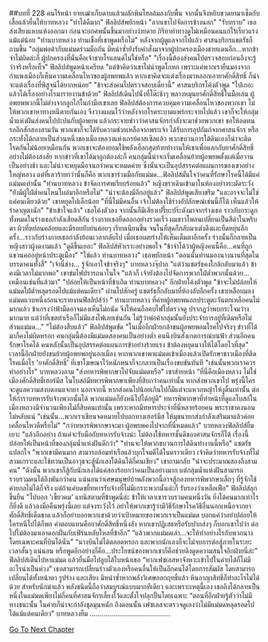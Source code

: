 ##บทที่ 228 คนไร้หน้า
ยายเฒ่าเก็บดาบแล้วผลักพินโฮลล้มลงกับพื้น จากนั้นจึงหยิบขวดยามาเช็ดกับเสื้อแล้วยื่นให้บาทหลวง
"ทำได้ดีมาก" ฟิลลิปส์พยักหน้า "ลากเขาไปจัดการข้างนอก"
"รับทราบ" เธอส่งเสียงแหบแห้งออกมา ก่อนจะยกศพนั้นขึ้นมาอย่างง่ายดาย กิริยาท่าทางดูไม่เหมือนคนแก่ไร้เรี่ยวแรงแม้แต่น้อย
"ท่านบาทหลวง ท่านเชื่อที่เขาพูดหรือไม่" หลังจากผู้ดูแลจากไปแล้ว ศาสนบริกรแชตรัธก็ถามขึ้น "กลุ่มพ่อค้ากับแม่มดร่วมมือกัน มิหนำซ้ำยังรับคำสั่งมาจากผู้ปกครองเมืองชายแดนอีก...หากข้าจำไม่ผิดล่ะก็ ผู้ปกครองที่นั่นคือเจ้าชายโรแลนด์ไม่ใช่หรือ"
"เรื่องนี้ต้องส่งคนไปตรวจสอบก่อนถึงจะรู้ว่าจริงหรือเท็จ" ฟิลลิปส์พูดหน้าเครียด "แต่ข้าคิดว่าเขาไม่น่าพูดโกหก เพราะแค่พวกเรายืนมองจากกำแพงเมืองก็เห็นความเคลื่อนไหวของผู้อพยพแล้ว หากเขาคิดจะแต่งเรื่องมาหลอกเอายาศักดิ์สิทธิ์ ก็น่าจะแต่งเรื่องที่พิสูจน์ได้ยากหน่อย"
"ข้าจะส่งคนไปตรวจสอบเดี๋ยวนี้" ศาสนบริกรโค้งตัวพูด
"ไปเถอะ แล้วได้เรื่องอย่างไรมารายงานข้าด้วย"
ฟิลลิปส์เดินไปนั่งที่โต๊ะช้าๆ พลางหมุนยาศักดิ์สิทธิ์ในมือเล่น ผู้อพยพพวกนี้ไม่ต่างจากลูกไก่ในกำมือเขาเลย ฟิลลิปส์ต้องการควบคุมความเคลื่อนไหวของพวกเขา ไม่ให้พวกเขาหาทางหนีตายกันเอง จึงวางแผนไว้ว่าหลังจากโรคระบาดแพร่กระจายไปแล้ว เขาก็จะให้กลุ่มน้ำแห่งฝันส่งคนไปปะปนกับผู้อพยพ แล้วกระจายข่าวว่าศาสนจักรกำลังจะมาช่วยพวกเขา ขอให้อดทนรออีกสักสองสามวัน พวกเขาก็จะได้รับความช่วยเหลือจากพระเจ้า ได้รับการอุปถัมภ์จากศาสนจักร หรือกระทั่งได้กลายเป็นส่วนหนึ่งของเมืองหลวงแห่งเกรย์คาสเซิลแล้ว พวกขบวนการใต้ดินเองก็น่าจะติดโรคกันไม่น้อยเหมือนกัน พวกเขาจะต้องยอมใช้พลังเฮือกสุดท้ายทำงานให้เขาเพื่อแลกกับยาศักดิ์สิทธิ์อย่างไม่ต้องสงสัย
หากข่าวที่เขาได้มาถูกต้องล่ะก็ คนกลุ่มนี้น่าจะเริ่มเคลื่อนย้ายผู้อพยพตั้งแต่เมื่อวานเป็นอย่างช้า และไม่น่าจะหยุดมือจนกว่าคนจะหมดค่าย ซึ่งนั่นจะเป็นอุปสรรคต่อแผนการของเขาอย่างใหญ่หลวง แต่ที่เลวร้ายกว่านั้นก็คือ พวกเขาร่วมมือกับแม่มด...ฟิลลิปส์มั่นใจว่าคนที่รักษาโรคนี้ได้มีแค่แม่มดเท่านั้น
"ท่านบาทหลวง ข้าจัดการศพเรียบร้อยแล้ว" หญิงชราเดินเข้ามาในห้องอย่างระมัดระวัง "ยังมีผู้ใฝ่ต่ำคนไหนโผล่มาอีกหรือไม่"
"น่าจะต้องมีอีกอยู่แล้ว" ฟิลลิปส์พูดเสียงขรึม "และอาจจะไม่ใช่แค่คนเดียวด้วย" เขาหยุดไปเล็กน้อย "ที่นี่ไม่มีคนอื่น เจ้าไม่ต้องใช้ร่างอัปลักษณ์เช่นนี้ก็ได้ เห็นแล้วให้รำคาญตานัก"
"ข้าเข้าใจแล้ว"
เธอโค้งตัวลง จากนั้นก็มีเสียงเปรี๊ยะปร๊ะดังมาจากร่างเธอ ราวกับกระดูกทั้งหมดในร่างเธอกำลังเสียดสีกัน ร่างกายเธอยืดออกอย่างรวดเร็ว ผมขาวโพลนเปลี่ยนเป็นสีดำในพริบตา ผิวที่หย่อนคล้อยและมีรอยยับย่นค่อยๆ เรียบเนียนขึ้น จนในที่สุดก็กลับมาเต่งตึงและยืดหยุ่นอีกครั้ง...ราวกับร่างกายเธอกำลังย้อนเวลากลับไป เมื่อเธอเผยร่างให้เห็นเต็มตาอีกครั้ง ร่างนั้นก็กลายเป็นหญิงสาวผู้งดงามแล้ว
"ดูดีขึ้นเยอะ" ฟิลลิปส์หัวเราะอย่างพอใจ "ข้าจำได้ว่าผู้หญิงคนนี้คือ...คนที่ถูกแขวนคออยู่หน้าประตูเมือง"
"ใช่แล้ว ท่านบาทหลวง" เธอพยักหน้า "ตอนนั้นท่านมองนางนานที่สุดในบรรดาคนทั้งสี่"
"เจ้านี่ช่าง... รู้จักเอาใจข้าจริงๆ" บาทหลวงจุ๊ปาก "แต่ว่าแชตรัธคงใกล้กลับมาแล้ว ข้าคงมีเวลาไม่มากพอ" เขาข่มไฟปรารถนาในใจ "แล้วก็ เจ้ายังต้องไปจัดการพวกใฝ่ต่ำพวกนั้นด้วย... เหมือนเช่นที่แล้วมา"
"ปล่อยให้เป็นหน้าที่ข้าเถิด ท่านบาทหลวง" อีกฝ่ายโค้งตัวพูด "ข้าจะไม่ปล่อยให้แม่มดใฝ่ต่ำหลุดรอดไปแม้แต่คนเดียว"
ผ่านไปสักครู่ แชตรัธก็กลับมาที่ห้องลับอีกครั้ง เขาเหลือบมองแม่มดแวบหนึ่งก่อนจะรายงานฟิลลิปส์ว่า " ท่านบาทหลวง ที่ค่ายผู้อพยพนอกประตูตะวันตกเหลือคนไม่มากแล้ว ข้าเกรงว่าฟ้ามืดอาจมองเห็นไม่ถนัด จึงให้คนถือคบไฟไปตรวจดู ปรากฏว่าพบกระโจมว่างมากมาย แต่ว่าที่เขตท่าเรือก็ไม่มีแสงไฟเลยเช่นกัน ไม่รู้ว่าพ่อค้ากลุ่มนั้นยังประจำการอยู่ที่เดิมหรือไม่ ส่วนแม่มด..."
"ไม่ต้องสืบแล้ว" ฟิลลิปส์พูดขัด "ในเมื่ออีกฝ่ายกล้าขนผู้อพยพอมโรคไปจริงๆ ข่าวที่ได้มาก็คงไม่ผิดหรอก คนกลุ่มนี้ต้องมีแม่มดสองคนเป็นอย่างต่ำ คนนึงบินสังเกตการณ์บนฟ้า ส่วนอีกคนรักษาโรคได้ คนหลังนั้นเป็นอุปสรรคต่อแผนการข้าอย่างร้ายแรง ข้าต้องหยุดนางให้ได้โดยไวที่สุด" เวลานี้อีกฝ่ายยังขนย้ายผู้อพยพอยู่นอกเมือง หากพวกเขาพาแม่มดเข้าเมืองแล้วเปิดรักษาชาวเมืองที่ติดโรคเมื่อไร 'ยาศักดิ์สิทธิ์' ที่เขาโฆษณาไว้หนักหนาก็จะกลายเป็นเรื่องขบขันทันที
"เช่นนั้นพวกเราควรทำอย่างไร" บาทหลวงถาม "ส่งทหารพิพากษาไปจับแม่มดหรือ"
เขาส่ายหน้า “ที่นี่คือเมืองหลวง ไม่ใช่เมืองศักดิ์สิทธิ์เฮอร์มีส ในโบสถ์มีทหารพิพากษาเพียงยี่สิบกว่าคนเท่านั้น หากส่งพวกเขาไป พรุ่งนี้ใครจะดูแลความสงบตอนแจกยา นอกจากนี้ หากส่งคนไปน้อยเกินไปก็มีแต่จะแหวกหญ้าให้งูตื่นเท่านั้น ต่อให้กำราบทหารรับจ้างพวกนั้นได้ พวกแม่มดก็ยังหนีไปได้อยู่ดี” ทหารพิพากษาที่ทำหน้าที่ดูแลโบสถ์ในเมืองหลวงมีจำนวนเพียงไม่กี่สิบคนเท่านั้น เพราะหากมีทหารประจำที่นี่หลายร้อยคน พระราชาคงนอนไม่หลับแน่
"เช่นนั้น...พวกเราเขียนจดหมายไปบอกทางเฮอร์มีส ให้มุขนายกส่งกำลังเสริมมาแล้วค่อยเคลื่อนไหวดีหรือไม่"
"กว่าทหารพิพากษาจะมา ผู้อพยพคงไปจากที่นี่หมดแล้ว" บาทหลวงฟิลลิปส์ยิ้มเยาะ "แล้วอีกอย่าง ถ้าแค่จะรับมือกับทหารรับจ้างน่ะ ไม่ต้องใช้ทหารชั้นดีของศาสนจักรก็ได้ เรื่องนี้ปล่อยให้เป็นหน้าที่ของกลุ่มน้ำแห่งฝันดีกว่า"
"ท่านจะให้พวกขบวนการใต้ดินทำงานนี้หรือ" แชตรัธแปลกใจ
"พวกเขามีคนมาก สามารถล้อมท่าเรือแล้วบุกโจมตีได้ในคราวเดียว เจ้าคิดว่าทหารรับจ้างที่ไม่สวมเกราะและใช้ทวนเป็นอาวุธจะสู้นักเลงใต้ดินได้กี่คนเชียว" เขาถามกลับ
"น่าจะประมาณสองถึงสามคน"
"ดังนั้น พวกเขาก็สู้กับนักเลงได้แค่สองร้อยกว่าคนเป็นอย่างมาก แต่กลุ่มน้ำแห่งฝันสามารถรวบรวมคนได้ถึงพันกว่าคน แน่นอนว่าเศษมนุษย์บ้าพลังพวกนี้อาจสู้กองทหารพิพากษาเล็กๆ ที่รู้จักใช้ค่ายกลไม่ได้ก็จริง แต่ถ้าแค่บดขยี้ทหารรับจ้างที่ไม่มีเกราะพวกนั้นล่ะก็ รับรองว่าเหลือเฟือ" ฟิลลิปส์ลุกขึ้นยืน "ไปบอก 'เขี้ยวคม' แทนิสตามที่ข้าพูดนี่ล่ะ ข้าให้เวลาเขารวบรวมคนหนึ่งวัน ยิ่งได้คนมากเท่าไรก็ยิ่งดี แล้วลงมือคืนพรุ่งนี้เลย แต่จงระวังไว้ อย่าให้พวกเขารู้ว่ามีวิธีรักษาโรควิธีอื่นนอกเหนือจากยาศักดิ์สิทธิ์เด็ดขาด แล้วก็อย่าบอกพวกเขาด้วยว่าเป้าหมายของพวกเราเป็นแม่มด บอกแค่ว่าอย่าปล่อยให้ใครหนีไปได้ก็พอ ค่าตอบแทนคือยาศักดิ์สิทธิ์หนึ่งลัง หากเขาปฏิเสธหรือรับปากส่งๆ ก็บอกเขาไปว่า ต่อไปไม่ต้องมาเอาดอกฝิ่นกับเฟิร์นหลับใหลที่ข้าอีก”
“แล้วพวกแม่มดเล่า...จะให้ทำอย่างไรกับพวกนาง โดยเฉพาะคนที่บินได้นั่น”
“นางบินไม่ได้ตลอดหรอก และพวกนักเลงก็จะไม่จบการต่อสู้ภายในระยะเวลาสั้นๆ แน่นอน หรือพูดอีกอย่างก็คือ...ประโยชน์ของพวกเขาก็คือช่วยดึงดูดความสนใจอีกฝ่ายนี่ล่ะ” ฟิลลิปส์เดินไปหาแม่มด แล้วยื่นมือไปลูบไล้ใบหน้าเธอ “หากเฟซเลสหาจังหวะเข้าไปในค่ายได้ก็ไม่มีอะไรน่าเป็นห่วง”
เธอสามารถเปลี่ยนร่างตัวเองหรือคนอื่นให้เป็นอีกคนได้โดยการสัมผัส โดยสามารถเปลี่ยนได้ทั้งหน้าตา รูปร่าง และเสียง มิหนำซ้ำหากพลังวิเศษออกฤทธิ์แล้ว หินอาญาสิทธิ์ก็ทำอะไรไม่ได้ด้วย สำหรับนักฆ่าแล้ว พลังชนิดนี้ถือว่าสมบูรณ์แบบมากทีเดียว และเพราะเหตุนี้เอง เธอถึงได้กลายเป็นหนึ่งในแม่มดเพียงไม่กี่คนที่ศาสนจักรเลี้ยงไว้และตั้งใจปลุกปั้นโดยเฉพาะ “ตอนที่อีกฝ่ายรู้ตัวว่าไม่มีทางชนะนั้น ในค่ายก็น่าจะกำลังชุลมุนหนัก ถึงตอนนั้น เฟซเลสจะตรวจดูเองว่าไม่มีแม่มดหลุดรอดไปได้แม้แต่คนเดียว” บาทหลวงยิ้ม
........................................


[Go To Next Chapter]( ./141.md)